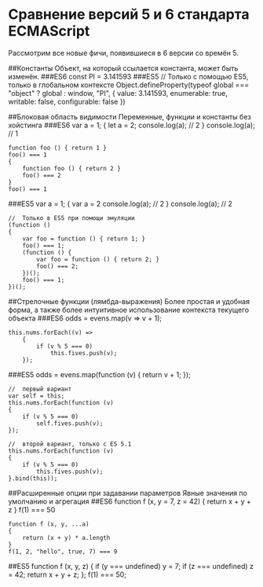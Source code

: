 # Сравнение версий 5 и 6 стандарта ECMAScript
Рассмотрим все новые фичи, появившиеся в 6 версии со времён 5.

##Константы
Объект, на который ссылается константа, может быть изменён.
###ES6
	const PI = 3.141593
###ES5
	// Только с помощью ES5, только в глобальном контексте
	Object.defineProperty(typeof global === "object" ? global : window, "PI", {
	    value:        3.141593,
	    enumerable:   true,
	    writable:     false,
	    configurable: false
	})

##Блоковая область видимости
Переменные, функции и константы без хойстинга
###ES6
	var a = 1;
	{
		let a = 2;
		console.log(a); // 2
	}
	console.log(a); // 1
	
    function foo () { return 1 }
    foo() === 1
    {
        function foo () { return 2 }
        foo() === 2
    }
    foo() === 1
###ES5
	var a = 1;
	{
		var a = 2
		console.log(a); // 2
	}
	console.log(a); // 2
	
	//  Только в ES5 при помощи эмуляции
	(function () 
	{
	    var foo = function () { return 1; }
	    foo() === 1;
	    (function () {
	        var foo = function () { return 2; }
	        foo() === 2;
	    })();
	    foo() === 1;
	})();
	
##Стрелочные функции (лямбда-выражения)
Более простая и удобная форма, а также более интуитивное использование контекста текущего объекта
###ES6
	odds  = evens.map(v => v + 1);
	
	this.nums.forEach((v) => 
		{
    		if (v % 5 === 0)
	    	    this.fives.push(v);
		});
###ES5
	odds  = evens.map(function (v) { return v + 1; });
	
	//  первый вариант
	var self = this;
	this.nums.forEach(function (v) 
	{
	    if (v % 5 === 0)
	        self.fives.push(v);
	});

	//  второй вариант, только с ES 5.1
	this.nums.forEach(function (v) 
	{
	    if (v % 5 === 0)
	        this.fives.push(v);
	}.bind(this));

##Расширенные опции при задавании параметров
Явные значения по умолчанию и агрегация 
##ES6
	function f (x, y = 7, z = 42) 
	{
	    return x + y + z
	}
	f(1) === 50
	
	function f (x, y, ...a) 
	{
	    return (x + y) * a.length
	}
	f(1, 2, "hello", true, 7) === 9
##ES5
	function f (x, y, z) 
	{
	    if (y === undefined)
	        y = 7;
	    if (z === undefined)
	        z = 42;
	    return x + y + z;
	};
	f(1) === 50;
	
	
